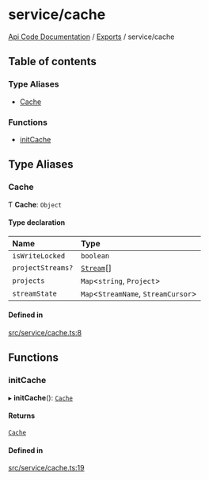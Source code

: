 # service/cache
 
[Api Code Documentation](../README.md) / [Exports](../modules.md) / service/cache

## Table of contents

### Type Aliases

- [Cache](service_cache.md#cache)

### Functions

- [initCache](service_cache.md#initcache)

## Type Aliases

### Cache

Ƭ **Cache**: `Object`

#### Type declaration

| Name | Type |
| :------ | :------ |
| `isWriteLocked` | `boolean` |
| `projectStreams?` | [`Stream`](../interfaces/service_Client_h.Stream.md)[] |
| `projects` | `Map`\<`string`, `Project`\> |
| `streamState` | `Map`\<`StreamName`, `StreamCursor`\> |

#### Defined in

[src/service/cache.ts:8](https://github.com/openkfw/TruBudget/blob/648f2bb/api/src/service/cache.ts#L8)

## Functions

### initCache

▸ **initCache**(): [`Cache`](service_cache.md#cache)

#### Returns

[`Cache`](service_cache.md#cache)

#### Defined in

[src/service/cache.ts:19](https://github.com/openkfw/TruBudget/blob/648f2bb/api/src/service/cache.ts#L19)
